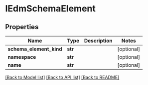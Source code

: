 # IEdmSchemaElement

## Properties
Name | Type | Description | Notes
------------ | ------------- | ------------- | -------------
**schema_element_kind** | **str** |  | [optional] 
**namespace** | **str** |  | [optional] 
**name** | **str** |  | [optional] 

[[Back to Model list]](../README.md#documentation-for-models) [[Back to API list]](../README.md#documentation-for-api-endpoints) [[Back to README]](../README.md)


